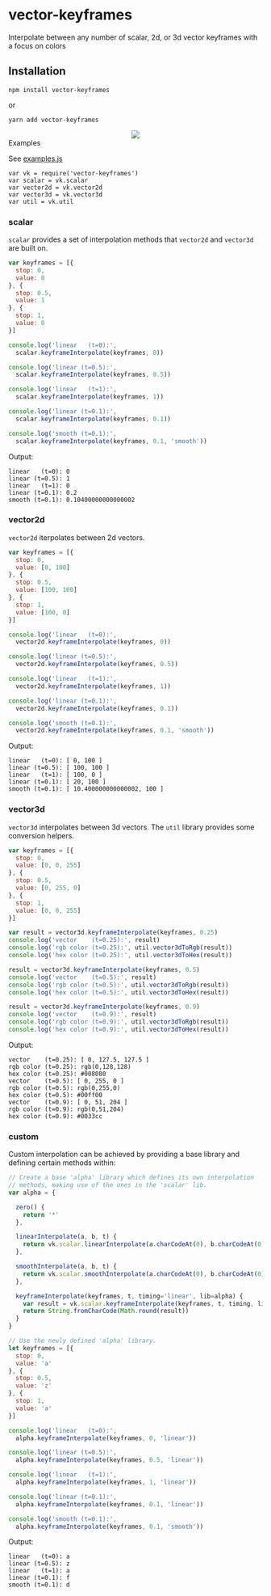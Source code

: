 # vector-keyframes
Interpolate between any number of scalar, 2d, or 3d vector keyframes with a focus on colors

## Installation

    npm install vector-keyframes

or

    yarn add vector-keyframes

<div style="text-align:center">
  <img src="https://raw.githubusercontent.com/jabney/vector-keyframes/master/meta/demo.gif" />
</div

## Examples
See [examples.js](https://github.com/jabney/vector-keyframes/blob/master/example.js)

    var vk = require('vector-keyframes')
    var scalar = vk.scalar
    var vector2d = vk.vector2d
    var vector3d = vk.vector3d
    var util = vk.util

### scalar
`scalar` provides a set of interpolation methods that `vector2d` and `vector3d` are built on.

```javascript
var keyframes = [{
  stop: 0,
  value: 0
}, {
  stop: 0.5,
  value: 1
}, {
  stop: 1,
  value: 0
}]

console.log('linear   (t=0):',
  scalar.keyframeInterpolate(keyframes, 0))

console.log('linear (t=0.5):',
  scalar.keyframeInterpolate(keyframes, 0.5))

console.log('linear   (t=1):',
  scalar.keyframeInterpolate(keyframes, 1))

console.log('linear (t=0.1):',
  scalar.keyframeInterpolate(keyframes, 0.1))

console.log('smooth (t=0.1):',
  scalar.keyframeInterpolate(keyframes, 0.1, 'smooth'))
```

Output:

    linear   (t=0): 0
    linear (t=0.5): 1
    linear   (t=1): 0
    linear (t=0.1): 0.2
    smooth (t=0.1): 0.10400000000000002

### vector2d
`vector2d` iterpolates between 2d vectors.

```javascript
var keyframes = [{
  stop: 0,
  value: [0, 100]
}, {
  stop: 0.5,
  value: [100, 100]
}, {
  stop: 1,
  value: [100, 0]
}]

console.log('linear   (t=0):',
  vector2d.keyframeInterpolate(keyframes, 0))

console.log('linear (t=0.5):',
  vector2d.keyframeInterpolate(keyframes, 0.5))

console.log('linear   (t=1):',
  vector2d.keyframeInterpolate(keyframes, 1))

console.log('linear (t=0.1):',
  vector2d.keyframeInterpolate(keyframes, 0.1))

console.log('smooth (t=0.1):',
  vector2d.keyframeInterpolate(keyframes, 0.1, 'smooth'))
```

Output:

    linear   (t=0): [ 0, 100 ]
    linear (t=0.5): [ 100, 100 ]
    linear   (t=1): [ 100, 0 ]
    linear (t=0.1): [ 20, 100 ]
    smooth (t=0.1): [ 10.400000000000002, 100 ]

### vector3d
`vector3d` interpolates between 3d vectors. The `util` library provides some conversion helpers.

```javascript
var keyframes = [{
  stop: 0,
  value: [0, 0, 255]
}, {
  stop: 0.5,
  value: [0, 255, 0]
}, {
  stop: 1,
  value: [0, 0, 255]
}]

var result = vector3d.keyframeInterpolate(keyframes, 0.25)
console.log('vector    (t=0.25):', result)
console.log('rgb color (t=0.25):', util.vector3dToRgb(result))
console.log('hex color (t=0.25):', util.vector3dToHex(result))

result = vector3d.keyframeInterpolate(keyframes, 0.5)
console.log('vector    (t=0.5):', result)
console.log('rgb color (t=0.5):', util.vector3dToRgb(result))
console.log('hex color (t=0.5):', util.vector3dToHex(result))

result = vector3d.keyframeInterpolate(keyframes, 0.9)
console.log('vector    (t=0.9):', result)
console.log('rgb color (t=0.9):', util.vector3dToRgb(result))
console.log('hex color (t=0.9):', util.vector3dToHex(result))
```

Output:

    vector    (t=0.25): [ 0, 127.5, 127.5 ]
    rgb color (t=0.25): rgb(0,128,128)
    hex color (t=0.25): #008080
    vector    (t=0.5): [ 0, 255, 0 ]
    rgb color (t=0.5): rgb(0,255,0)
    hex color (t=0.5): #00ff00
    vector    (t=0.9): [ 0, 51, 204 ]
    rgb color (t=0.9): rgb(0,51,204)
    hex color (t=0.9): #0033cc

### custom
Custom interpolation can be achieved by providing a base library and defining
certain methods within:

```javascript
// Create a base 'alpha' library which defines its own interpolation
// methods, making use of the ones in the 'scalar' lib.
var alpha = {

  zero() {
    return '*'
  },

  linearInterpolate(a, b, t) {
    return vk.scalar.linearInterpolate(a.charCodeAt(0), b.charCodeAt(0), t)
  },

  smoothInterpolate(a, b, t) {
    return vk.scalar.smoothInterpolate(a.charCodeAt(0), b.charCodeAt(0), t)
  },

  keyframeInterpolate(keyframes, t, timing='linear', lib=alpha) {
    var result = vk.scalar.keyframeInterpolate(keyframes, t, timing, lib)
    return String.fromCharCode(Math.round(result))
  }
}

// Use the newly defined 'alpha' library.
let keyframes = [{
  stop: 0,
  value: 'a'
}, {
  stop: 0.5,
  value: 'z'
}, {
  stop: 1,
  value: 'a'
}]

console.log('linear   (t=0):',
  alpha.keyframeInterpolate(keyframes, 0, 'linear'))

console.log('linear (t=0.5):',
  alpha.keyframeInterpolate(keyframes, 0.5, 'linear'))

console.log('linear   (t=1):',
  alpha.keyframeInterpolate(keyframes, 1, 'linear'))

console.log('linear (t=0.1):',
  alpha.keyframeInterpolate(keyframes, 0.1, 'linear'))

console.log('smooth (t=0.1):',
  alpha.keyframeInterpolate(keyframes, 0.1, 'smooth'))
```

Output:

    linear   (t=0): a
    linear (t=0.5): z
    linear   (t=1): a
    linear (t=0.1): f
    smooth (t=0.1): d

